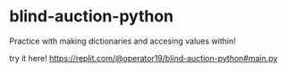# blind-auction-python

Practice with making dictionaries and accesing values within!

try it here! https://replit.com/@operator19/blind-auction-python#main.py
